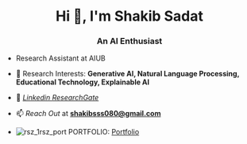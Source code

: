 <h1 align="center">Hi 👋, I'm Shakib Sadat</h1>
<h3 align="center">An AI Enthusiast</h3>

- Research Assistant at AIUB
- 🌱 Research Interests: **Generative AI, Natural Language Processing, Educational Technology, Explainable AI**
- 🌱 <a href="https://www.linkedin.com/in/shakib-sadat-shanto-22b982211/"><em> Linkedin </em></a> <a href="https://www.researchgate.net/profile/Shakib-Shanto"><em> ResearchGate </em></a>
- 📫 *Reach Out* at **shakibsss080@gmail.com**

- ![rsz_1rsz_port](https://user-images.githubusercontent.com/62327880/209584295-7d812b63-f0f5-4c60-96d5-4dda01bd34d1.png) PORTFOLIO: <a href= "https://shakib-sadat.github.io/Portfolio/" target="_blank" > Portfolio </a> 


